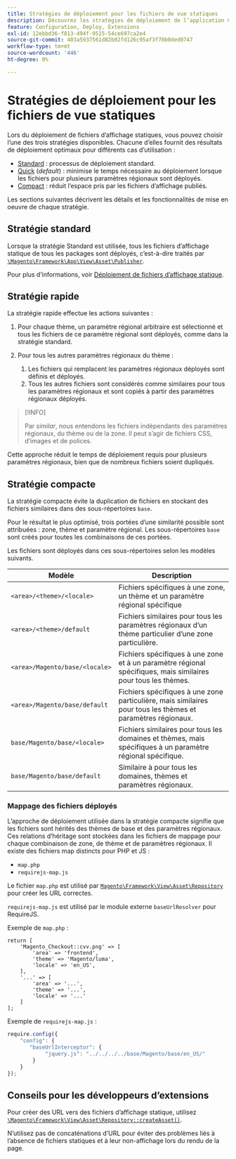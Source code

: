 ```yaml
---
title: Stratégies de déploiement pour les fichiers de vue statiques
description: Découvrez les stratégies de déploiement de l’application Commerce.
feature: Configuration, Deploy, Extensions
exl-id: 12ebbd36-f813-494f-9515-54ce697ca2e4
source-git-commit: 403a5937561d82b02fd126c95af3f70b0ded0747
workflow-type: tm+mt
source-wordcount: '446'
ht-degree: 0%

---
```


# Stratégies de déploiement pour les fichiers de vue statiques

Lors du déploiement de fichiers d’affichage statiques, vous pouvez choisir l’une des trois stratégies disponibles. Chacune d’elles fournit des résultats de déploiement optimaux pour différents cas d’utilisation :

- [Standard](#standard-strategy) : processus de déploiement standard.
- [Quick](#quick-strategy) (_default_) : minimise le temps nécessaire au déploiement lorsque les fichiers pour plusieurs paramètres régionaux sont déployés.
- [Compact](#compact-strategy) : réduit l’espace pris par les fichiers d’affichage publiés.

Les sections suivantes décrivent les détails et les fonctionnalités de mise en oeuvre de chaque stratégie.

## Stratégie standard

Lorsque la stratégie Standard est utilisée, tous les fichiers d’affichage statique de tous les packages sont déployés, c’est-à-dire traités par [`\Magento\Framework\App\View\Asset\Publisher`](https://github.com/magento/magento2/blob/2.4/lib/internal/Magento/Framework/App/View/Asset/Publisher.php).

Pour plus d’informations, voir [Déploiement de fichiers d’affichage statique](../cli/static-view-file-deployment.md).

## Stratégie rapide

La stratégie rapide effectue les actions suivantes :

1. Pour chaque thème, un paramètre régional arbitraire est sélectionné et tous les fichiers de ce paramètre régional sont déployés, comme dans la stratégie standard.
1. Pour tous les autres paramètres régionaux du thème :

   1. Les fichiers qui remplacent les paramètres régionaux déployés sont définis et déployés.
   1. Tous les autres fichiers sont considérés comme similaires pour tous les paramètres régionaux et sont copiés à partir des paramètres régionaux déployés.

>[!INFO]
>
>Par _similar_, nous entendons les fichiers indépendants des paramètres régionaux, du thème ou de la zone. Il peut s’agir de fichiers CSS, d’images et de polices.

Cette approche réduit le temps de déploiement requis pour plusieurs paramètres régionaux, bien que de nombreux fichiers soient dupliqués.

## Stratégie compacte

La stratégie compacte évite la duplication de fichiers en stockant des fichiers similaires dans des sous-répertoires `base`.

Pour le résultat le plus optimisé, trois portées d’une similarité possible sont attribuées : zone, thème et paramètre régional. Les sous-répertoires `base` sont créés pour toutes les combinaisons de ces portées.

Les fichiers sont déployés dans ces sous-répertoires selon les modèles suivants.

| Modèle | Description |
| ------- | ----------- |
| `<area>/<theme>/<locale>` | Fichiers spécifiques à une zone, un thème et un paramètre régional spécifique |
| `<area>/<theme>/default` | Fichiers similaires pour tous les paramètres régionaux d’un thème particulier d’une zone particulière. |
| `<area>/Magento/base/<locale>` | Fichiers spécifiques à une zone et à un paramètre régional spécifiques, mais similaires pour tous les thèmes. |
| `<area>/Magento/base/default` | Fichiers spécifiques à une zone particulière, mais similaires pour tous les thèmes et paramètres régionaux. |
| `base/Magento/base/<locale>` | Fichiers similaires pour tous les domaines et thèmes, mais spécifiques à un paramètre régional spécifique. |
| `base/Magento/base/default` | Similaire à pour tous les domaines, thèmes et paramètres régionaux. |

### Mappage des fichiers déployés

L’approche de déploiement utilisée dans la stratégie compacte signifie que les fichiers sont hérités des thèmes de base et des paramètres régionaux. Ces relations d’héritage sont stockées dans les fichiers de mappage pour chaque combinaison de zone, de thème et de paramètres régionaux. Il existe des fichiers map distincts pour PHP et JS :

- `map.php`
- `requirejs-map.js`

Le fichier `map.php` est utilisé par [`Magento\Framework\View\Asset\Repository`](https://github.com/magento/magento2/blob/2.4/lib/internal/Magento/Framework/View/Asset/Repository.php) pour créer les URL correctes.

`requirejs-map.js` est utilisé par le module externe `baseUrlResolver` pour RequireJS.

Exemple de `map.php` :

```php?start_inline=1
return [
    'Magento_Checkout::cvv.png' => [
        'area' => 'frontend',
        'theme' => 'Magento/luma',
        'locale' => 'en_US',
    ],
    '...' => [
        'area' => '...',
        'theme' => '...',
        'locale' => '...'
    ]
];
```

Exemple de `requirejs-map.js` :

```js
require.config({
    "config": {
       "baseUrlInterceptor": {
            "jquery.js": "../../../../base/Magento/base/en_US/"
        }
    }
});
```

## Conseils pour les développeurs d’extensions

Pour créer des URL vers des fichiers d’affichage statique, utilisez [`\Magento\Framework\View\Asset\Repository::createAsset()`](https://github.com/magento/magento2/blob/2.4/lib/internal/Magento/Framework/View/Asset/Repository.php#L211-L244).

N’utilisez pas de concaténations d’URL pour éviter des problèmes liés à l’absence de fichiers statiques et à leur non-affichage lors du rendu de la page.
